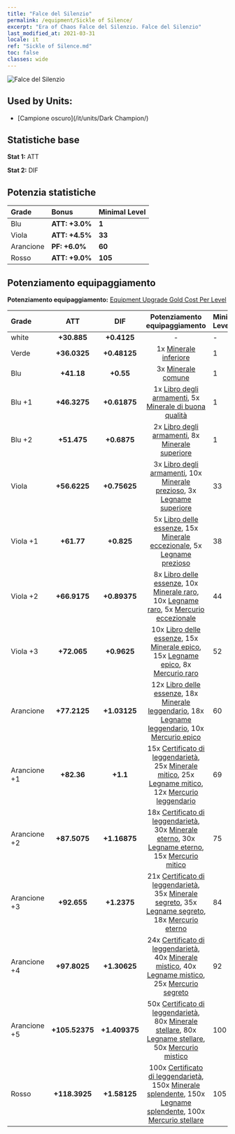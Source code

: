 ```yaml
---
title: "Falce del Silenzio"
permalink: /equipment/Sickle of Silence/
excerpt: "Era of Chaos Falce del Silenzio. Falce del Silenzio"
last_modified_at: 2021-03-31
locale: it
ref: "Sickle of Silence.md"
toc: false
classes: wide
---
```


  ![Falce del Silenzio](/images/e/e_3091.png)

## Used by Units:

* [Campione oscuro](/it/units/Dark Champion/) 


## Statistiche base
 **Stat 1:** ATT

 **Stat 2:** DIF

## Potenzia statistiche

  |     Grade    |   Bonus | Minimal Level | 
  |:-------------|:--------|:--------------| 
  | Blu | **ATT: +3.0%** | **1** | 
  | Viola | **ATT: +4.5%** | **33** | 
  | Arancione | **PF: +6.0%** | **60** | 
  | Rosso | **ATT: +9.0%** | **105** | 


## Potenziamento equipaggiamento
 **Potenziamento equipaggiamento:** [Equipment Upgrade Gold Cost Per Level](/equipment/EquipmentUpgradeCostPerLevel/) 

  |          Grade      | ATT | DIF | Potenziamento equipaggiamento | Minimal Level |
  |:--------------------|:---------:|:---------:|:----------------:|:--------------|
  | white | **+30.885** | **+0.4125** | - | - |
  | Verde | **+36.0325** | **+0.48125** | 1x [Minerale inferiore](/it/Items/mat_1/) | 1 |
  | Blu | **+41.18** | **+0.55** | 3x [Minerale comune](/it/Items/mat_6/) | 1 |
  | Blu +1 | **+46.3275** | **+0.61875** | 1x [Libro degli armamenti](/it/Items/mat_18/), 5x [Minerale di buona qualità](/it/Items/mat_12/) | 1 |
  | Blu +2 | **+51.475** | **+0.6875** | 2x [Libro degli armamenti](/it/Items/mat_25/), 8x [Minerale superiore](/it/Items/mat_19/) | 1 |
  | Viola | **+56.6225** | **+0.75625** | 3x [Libro degli armamenti](/it/Items/mat_32/), 10x [Minerale prezioso](/it/Items/mat_26/), 3x [Legname superiore](/it/Items/mat_20/) | 33 |
  | Viola +1 | **+61.77** | **+0.825** | 5x [Libro delle essenze](/it/Items/mat_39/), 15x [Minerale eccezionale](/it/Items/mat_33/), 5x [Legname prezioso](/it/Items/mat_27/) | 38 |
  | Viola +2 | **+66.9175** | **+0.89375** | 8x [Libro delle essenze](/it/Items/mat_46/), 10x [Minerale raro](/it/Items/mat_40/), 10x [Legname raro](/it/Items/mat_41/), 5x [Mercurio eccezionale](/it/Items/mat_35/) | 44 |
  | Viola +3 | **+72.065** | **+0.9625** | 10x [Libro delle essenze](/it/Items/mat_53/), 15x [Minerale epico](/it/Items/mat_47/), 15x [Legname epico](/it/Items/mat_48/), 8x [Mercurio raro](/it/Items/mat_42/) | 52 |
  | Arancione | **+77.2125** | **+1.03125** | 12x [Libro delle essenze](/it/Items/mat_60/), 18x [Minerale leggendario](/it/Items/mat_54/), 18x [Legname leggendario](/it/Items/mat_55/), 10x [Mercurio epico](/it/Items/mat_49/) | 60 |
  | Arancione +1 | **+82.36** | **+1.1** | 15x [Certificato di leggendarietà](/it/Items/mat_67/), 25x [Minerale mitico](/it/Items/mat_61/), 25x [Legname mitico](/it/Items/mat_62/), 12x [Mercurio leggendario](/it/Items/mat_56/) | 69 |
  | Arancione +2 | **+87.5075** | **+1.16875** | 18x [Certificato di leggendarietà](/it/Items/mat_74/), 30x [Minerale eterno](/it/Items/mat_68/), 30x [Legname eterno](/it/Items/mat_69/), 15x [Mercurio mitico](/it/Items/mat_63/) | 75 |
  | Arancione +3 | **+92.655** | **+1.2375** | 21x [Certificato di leggendarietà](/it/Items/mat_81/), 35x [Minerale segreto](/it/Items/mat_75/), 35x [Legname segreto](/it/Items/mat_76/), 18x [Mercurio eterno](/it/Items/mat_70/) | 84 |
  | Arancione +4 | **+97.8025** | **+1.30625** | 24x [Certificato di leggendarietà](/it/Items/mat_88/), 40x [Minerale mistico](/it/Items/mat_82/), 40x [Legname mistico](/it/Items/mat_83/), 25x [Mercurio segreto](/it/Items/mat_77/) | 92 |
  | Arancione +5 | **+105.52375** | **+1.409375** | 50x [Certificato di leggendarietà](/it/Items/mat_95/), 80x [Minerale stellare](/it/Items/mat_89/), 80x [Legname stellare](/it/Items/mat_90/), 50x [Mercurio mistico](/it/Items/mat_84/) | 100 |
  | Rosso | **+118.3925** | **+1.58125** | 100x [Certificato di leggendarietà](/it/Items/mat_102/), 150x [Minerale splendente](/it/Items/mat_96/), 150x [Legname splendente](/it/Items/mat_97/), 100x [Mercurio stellare](/it/Items/mat_91/) | 105 |

